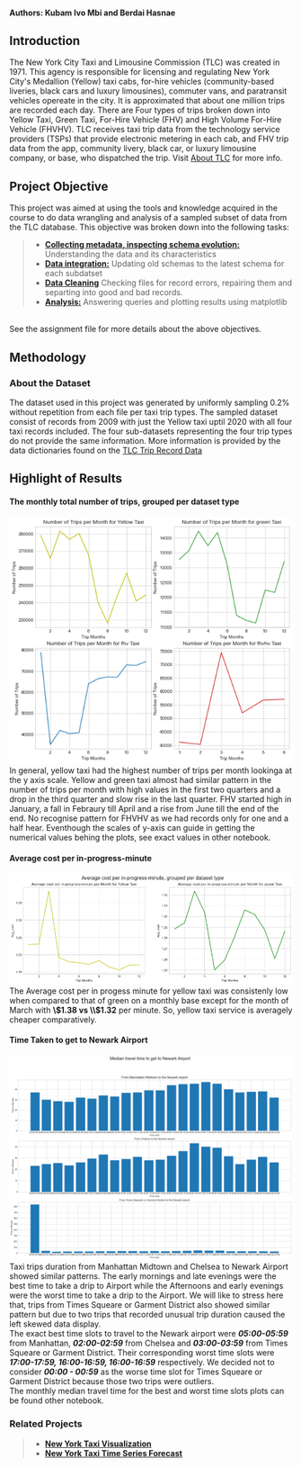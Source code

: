 #### Authors: Kubam Ivo Mbi and Berdai Hasnae
## Introduction
The New York City Taxi and Limousine Commission (TLC) was created in 1971. This agency is responsible for licensing and regulating New York City's Medallion (Yellow) taxi cabs, for-hire vehicles (community-based liveries, black cars and luxury limousines), commuter vans, and paratransit vehicles opereate in the city. It is approximated that about one million trips are recorded each day. There are Four types of trips broken down into Yellow Taxi, Green Taxi, For-Hire Vehicle (FHV) and High Volume For-Hire Vehicle (FHVHV). TLC receives taxi trip data from the technology service providers (TSPs) that provide electronic metering in each cab, and FHV trip data from the app, community livery, black car, or luxury limousine company, or base, who dispatched the trip. Visit [About TLC](https://www1.nyc.gov/site/tlc/about/about-tlc.page) for more info. 
## Project Objective
This project was aimed at using the tools and knowledge acquired in the course to do data wrangling and analysis of a sampled subset of data from the TLC database. This objective was broken down into the following tasks:<br>
> - [**Collecting metadata, inspecting schema evolution:**](https://github.com/MSBGDA/INFO-H-600-Project-Group-AH/blob/main/t1_explore.ipynb) Understanding the data and its characteristics
> - [**Data integration:**](https://github.com/MSBGDA/INFO-H-600-Project-Group-AH/blob/main/t2_integrate.ipynb) Updating old schemas to the latest schema for each subdatset
> - [**Data Cleaning**](https://github.com/MSBGDA/INFO-H-600-Project-Group-AH/blob/main/t3_clean.ipynb) Checking files for record errors, repairing them and separting into good and bad records.
> - [**Analysis:**](https://github.com/MSBGDA/INFO-H-600-Project-Group-AH/blob/main/t4_analysis.ipynb) Answering queries and plotting results using matplotlib

<br>See the assignment file for more details about the above objectives. 
## Methodology
### About the Dataset
The dataset used in this project was generated by uniformly sampling 0.2\% without repetition from each file per taxi trip types. The sampled dataset consist of records from 2009 with just the Yellow taxi uptil 2020 with all four taxi records included. The four sub-datasets representing the four trip types do not provide the same information. More information is provided by the data dictionaries found on the [TLC Trip Record Data](https://www1.nyc.gov/site/tlc/about/tlc-trip-record-data.page) 


## Highlight of Results
 

#### The monthly total number of trips, grouped per dataset type
![Monthly Trips](./Pics/monthlytrips.png "Monthly Total number of Trips")
<br>
In general, yellow taxi had the highest number of trips per month lookinga at the y axis scale. Yellow and green taxi almost had similar pattern in the number of trips per month with high values in the first two quarters and a drop in the third quarter and slow rise in the last quarter. FHV started high in January, a fall in Febraury till April and a rise from June till the end of the end. No recognise pattern for FHVHV as we had records only for one and a half hear. Eventhough the scales of y-axis can guide in getting the numerical values behing the plots, see exact values in other notebook.  
  
#### Average cost per in-progress-minute
![Average Cost](./Pics/avgcost.png "Title")
<br>
The Average cost per in progess minute for yellow taxi was consistenly low when compared to that of green on a monthly base except for the month of March with **\\$1.38 vs \\$1.32** per minute. So, yellow taxi service is averagely cheaper comparatively. 

#### Time Taken to get to Newark Airport
![New York](./Pics/NY.png "Title")
<br>
Taxi trips duration from Manhattan Midtown and Chelsea to Newark Airport showed similar patterns. The early mornings and late evenings were the best time to take a drip to Airport while the Afternoons and early evenings were the worst time to take a drip to the Airport. We will like to stress here that, trips from Times Squeare or Garment District also showed similar pattern but due to two trips that recorded unusual trip duration caused the left skewed data display. <br>
The exact best time slots to travel to the Newark airport were ***05:00-05:59*** from Manhattan, ***02:00-02:59*** from Chelsea and ***03:00-03:59*** from Times Squeare or Garment District. Their corresponding worst time slots were ***17:00-17:59, 16:00-16:59, 16:00-16:59*** respectively. We decided not to consider ***00:00 - 00:59*** as the worse time slot for Times Squeare or Garment District because those two trips were outliers. <br>
The monthly median travel time for the best and worst time slots  plots can be found other notebook. 

### Related Projects
> - [**New York Taxi Visualization**](https://github.com/ivombi/NY-Taxi)
> - [**New York Taxi Time Series Forecast**](https://github.com/ivombi/NY-Taxi-Forecast.git)

